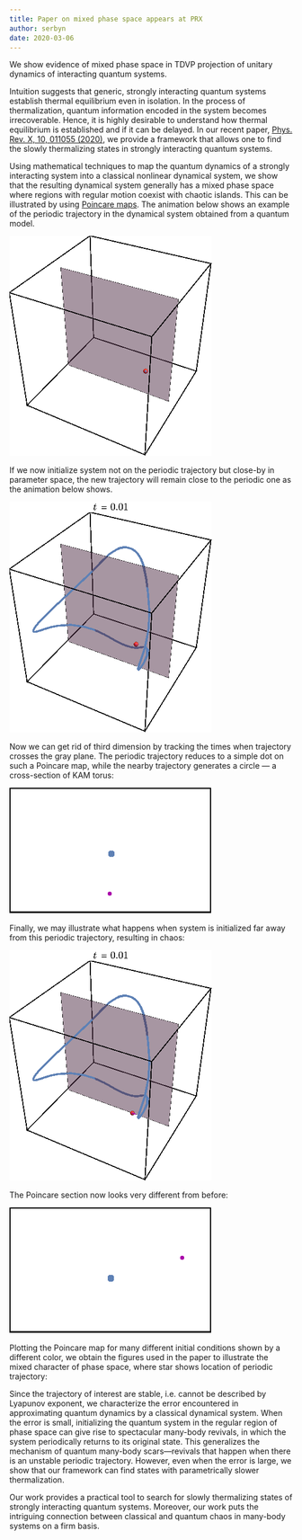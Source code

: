 ```yaml
---
title: Paper on mixed phase space appears at PRX
author: serbyn
date: 2020-03-06
---
```


We show evidence of mixed phase space in TDVP projection of unitary dynamics of interacting quantum systems.

<!--more-->

Intuition suggests that generic, strongly interacting quantum systems establish thermal equilibrium even in isolation. In the process of thermalization, quantum information encoded in the system becomes irrecoverable. Hence, it is highly desirable to understand how thermal equilibrium is established and if it can be delayed. In our recent paper, [Phys. Rev. X, 10, 011055 (2020)](https://journals.aps.org/prx/abstract/10.1103/PhysRevX.10.011055), we provide a framework that allows one to find the slowly thermalizing states in strongly interacting quantum systems.

Using mathematical techniques to map the quantum dynamics of a strongly interacting system into a classical nonlinear dynamical system, we show that the resulting dynamical system generally has a mixed phase space where regions with regular motion coexist with chaotic islands. This can be illustrated by using [Poincare maps](https://en.wikipedia.org/wiki/Poincar%C3%A9_map). The animation below shows an example of the periodic trajectory in the dynamical system obtained from a quantum model.

![Periodic trajectory Poincare section](ps-traj.gif "Periodic trajectory Poincare section")

If we now initialize system not on the periodic trajectory but close-by in parameter space, the new trajectory will remain close to the periodic one as the animation below shows.

![Deformation away from  trajectory](ps-deform.gif "Deformation near trajectory Poincare section")


Now we can get rid of third dimension by tracking the times when trajectory crosses the gray plane. The periodic trajectory reduces to a simple dot on such a Poincare map, while the nearby trajectory generates a circle  —  a cross-section of KAM torus:

![Deformation away from trajectory](ps-deform-2d.gif "Deformation near trajectory Poincare section")


Finally, we may illustrate what happens when system is initialized far away from this periodic trajectory, resulting in chaos:

![Behavior in chaotic region](ps-chaos.gif "Poincare section in chaotic region")


The Poincare section now looks very different from before:

![Behavior in chaotic region](ps-chaos-2d.gif "Poincare section in chaotic region")


Plotting the Poincare map for many different initial conditions shown by a different color, we obtain the figures used in the paper to illustrate the mixed character of phase space, where star shows location of periodic trajectory:



Since the trajectory of interest are stable, i.e. cannot be described by Lyapunov exponent, we characterize the error encountered in approximating quantum dynamics by a classical dynamical system. When the error is small, initializing the quantum system in the regular region of phase space can give rise to spectacular many-body revivals, in which the system periodically returns to its original state. This generalizes the mechanism of quantum many-body scars—revivals that happen when there is an unstable periodic trajectory. However, even when the error is large, we show that our framework can find states with parametrically slower thermalization.

Our work provides a practical tool to search for slowly thermalizing states of strongly interacting quantum systems. Moreover, our work puts the intriguing connection between classical and quantum chaos in many-body systems on a firm basis.